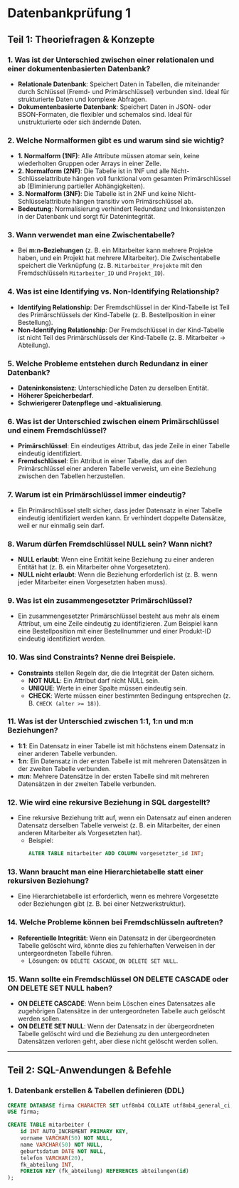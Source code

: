 # Datenbankprüfung 1 

## Teil 1: Theoriefragen & Konzepte

### 1. Was ist der Unterschied zwischen einer relationalen und einer dokumentenbasierten Datenbank?
- **Relationale Datenbank**: Speichert Daten in Tabellen, die miteinander durch Schlüssel (Fremd- und Primärschlüssel) verbunden sind. Ideal für strukturierte Daten und komplexe Abfragen.
- **Dokumentenbasierte Datenbank**: Speichert Daten in JSON- oder BSON-Formaten, die flexibler und schemalos sind. Ideal für unstrukturierte oder sich ändernde Daten.

### 2. Welche Normalformen gibt es und warum sind sie wichtig?
- **1. Normalform (1NF)**: Alle Attribute müssen atomar sein, keine wiederholten Gruppen oder Arrays in einer Zelle.
- **2. Normalform (2NF)**: Die Tabelle ist in 1NF und alle Nicht-Schlüsselattribute hängen voll funktional vom gesamten Primärschlüssel ab (Eliminierung partieller Abhängigkeiten).
- **3. Normalform (3NF)**: Die Tabelle ist in 2NF und keine Nicht-Schlüsselattribute hängen transitiv vom Primärschlüssel ab.
- **Bedeutung**: Normalisierung verhindert Redundanz und Inkonsistenzen in der Datenbank und sorgt für Datenintegrität.

### 3. Wann verwendet man eine Zwischentabelle?
- Bei **m:n-Beziehungen** (z. B. ein Mitarbeiter kann mehrere Projekte haben, und ein Projekt hat mehrere Mitarbeiter). Die Zwischentabelle speichert die Verknüpfung (z. B. `Mitarbeiter_Projekte` mit den Fremdschlüsseln `Mitarbeiter_ID` und `Projekt_ID`).

### 4. Was ist eine Identifying vs. Non-Identifying Relationship?
- **Identifying Relationship**: Der Fremdschlüssel in der Kind-Tabelle ist Teil des Primärschlüssels der Kind-Tabelle (z. B. Bestellposition in einer Bestellung).
- **Non-Identifying Relationship**: Der Fremdschlüssel in der Kind-Tabelle ist nicht Teil des Primärschlüssels der Kind-Tabelle (z. B. Mitarbeiter → Abteilung).

### 5. Welche Probleme entstehen durch Redundanz in einer Datenbank?
- **Dateninkonsistenz**: Unterschiedliche Daten zu derselben Entität.
- **Höherer Speicherbedarf**.
- **Schwierigerer Datenpflege und -aktualisierung**.

### 6. Was ist der Unterschied zwischen einem Primärschlüssel und einem Fremdschlüssel?
- **Primärschlüssel**: Ein eindeutiges Attribut, das jede Zeile in einer Tabelle eindeutig identifiziert.
- **Fremdschlüssel**: Ein Attribut in einer Tabelle, das auf den Primärschlüssel einer anderen Tabelle verweist, um eine Beziehung zwischen den Tabellen herzustellen.

### 7. Warum ist ein Primärschlüssel immer eindeutig?
- Ein Primärschlüssel stellt sicher, dass jeder Datensatz in einer Tabelle eindeutig identifiziert werden kann. Er verhindert doppelte Datensätze, weil er nur einmalig sein darf.

### 8. Warum dürfen Fremdschlüssel NULL sein? Wann nicht?
- **NULL erlaubt**: Wenn eine Entität keine Beziehung zu einer anderen Entität hat (z. B. ein Mitarbeiter ohne Vorgesetzten).
- **NULL nicht erlaubt**: Wenn die Beziehung erforderlich ist (z. B. wenn jeder Mitarbeiter einen Vorgesetzten haben muss).

### 9. Was ist ein zusammengesetzter Primärschlüssel?
- Ein zusammengesetzter Primärschlüssel besteht aus mehr als einem Attribut, um eine Zeile eindeutig zu identifizieren. Zum Beispiel kann eine Bestellposition mit einer Bestellnummer und einer Produkt-ID eindeutig identifiziert werden.

### 10. Was sind Constraints? Nenne drei Beispiele.
- **Constraints** stellen Regeln dar, die die Integrität der Daten sichern.
  - **NOT NULL**: Ein Attribut darf nicht NULL sein.
  - **UNIQUE**: Werte in einer Spalte müssen eindeutig sein.
  - **CHECK**: Werte müssen einer bestimmten Bedingung entsprechen (z. B. `CHECK (alter >= 18)`).

### 11. Was ist der Unterschied zwischen 1:1, 1:n und m:n Beziehungen?
- **1:1**: Ein Datensatz in einer Tabelle ist mit höchstens einem Datensatz in einer anderen Tabelle verbunden.
- **1:n**: Ein Datensatz in der ersten Tabelle ist mit mehreren Datensätzen in der zweiten Tabelle verbunden.
- **m:n**: Mehrere Datensätze in der ersten Tabelle sind mit mehreren Datensätzen in der zweiten Tabelle verbunden.

### 12. Wie wird eine rekursive Beziehung in SQL dargestellt?
- Eine rekursive Beziehung tritt auf, wenn ein Datensatz auf einen anderen Datensatz derselben Tabelle verweist (z. B. ein Mitarbeiter, der einen anderen Mitarbeiter als Vorgesetzten hat).
  - Beispiel: 
    ```sql
    ALTER TABLE mitarbeiter ADD COLUMN vorgesetzter_id INT;
    ```

### 13. Wann braucht man eine Hierarchietabelle statt einer rekursiven Beziehung?
- Eine Hierarchietabelle ist erforderlich, wenn es mehrere Vorgesetzte oder Beziehungen gibt (z. B. bei einer Netzwerkstruktur).

### 14. Welche Probleme können bei Fremdschlüsseln auftreten?
- **Referentielle Integrität**: Wenn ein Datensatz in der übergeordneten Tabelle gelöscht wird, könnte dies zu fehlerhaften Verweisen in der untergeordneten Tabelle führen.
  - Lösungen: `ON DELETE CASCADE`, `ON DELETE SET NULL`.

### 15. Wann sollte ein Fremdschlüssel ON DELETE CASCADE oder ON DELETE SET NULL haben?
- **ON DELETE CASCADE**: Wenn beim Löschen eines Datensatzes alle zugehörigen Datensätze in der untergeordneten Tabelle auch gelöscht werden sollen.
- **ON DELETE SET NULL**: Wenn der Datensatz in der übergeordneten Tabelle gelöscht wird und die Beziehung zu den untergeordneten Datensätzen verloren geht, aber diese nicht gelöscht werden sollen.

---

## Teil 2: SQL-Anwendungen & Befehle

### 1. Datenbank erstellen & Tabellen definieren (DDL)
```sql
CREATE DATABASE firma CHARACTER SET utf8mb4 COLLATE utf8mb4_general_ci;
USE firma;

CREATE TABLE mitarbeiter (
    id INT AUTO_INCREMENT PRIMARY KEY,
    vorname VARCHAR(50) NOT NULL,
    name VARCHAR(50) NOT NULL,
    geburtsdatum DATE NOT NULL,
    telefon VARCHAR(20),
    fk_abteilung INT,
    FOREIGN KEY (fk_abteilung) REFERENCES abteilungen(id)
);
